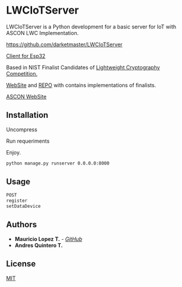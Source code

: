 # LWCIoTServer

LWCIoTServer is a Python development for a basic server for IoT with ASCON LWC Implementation.

https://github.com/darketmaster/LWCIoTServer

[Client for Esp32](https://github.com/darketmaster/LWCIoTClient)

Based in NIST Finalist Candidates of [Lightweight Cryptography Competition.](https://csrc.nist.gov/projects/lightweight-cryptography)

[WebSite](https://rweather.github.io/lightweight-crypto/) and [REPO](https://github.com/rweather/lwc-finalists) with contains implementations of finalists.

[ASCON WebSite](https://ascon.iaik.tugraz.at/resources.html)

## Installation

Uncompress

Run requeriments

Enjoy.

```bash
python manage.py runserver 0.0.0.0:8000
```

## Usage

```python
POST 
register
setDataDevice
```

## Authors

* **Mauricio Lopez T.** - [*GitHub*](https://github.com/darketmaster)
* **Andres Quintero T.**

## License
[MIT](https://choosealicense.com/licenses/mit/)
